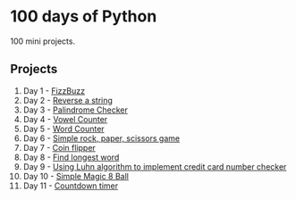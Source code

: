# 100 days of Python

100 mini projects.

## Projects
1. Day 1 - [FizzBuzz](https://github.com/emmabehr/100-days-of-python/tree/main/Day%201%20-%20Fizz%20Buzz)
1. Day 2 - [Reverse a string](https://github.com/emmabehr/100-days-of-python/tree/main/Day%202%20-%20Reverse%20String)
1. Day 3 - [Palindrome Checker](https://github.com/emmabehr/100-days-of-python/tree/main/Day%203%20-%20Palindrome%20Checker)
1. Day 4 - [Vowel Counter](https://github.com/emmabehr/100-days-of-python/tree/main/Day%204%20-%20Counting%20Vowels)
1. Day 5 - [Word Counter](https://github.com/emmabehr/100-days-of-python/tree/main/Day%205%20-%20Counting%20Words)
1. Day 6 - [Simple rock, paper, scissors game](https://github.com/emmabehr/100-days-of-python/tree/main/Day%206%20-%20Rock%20Paper%20Scissors)
1. Day 7 - [Coin flipper](https://github.com/emmabehr/100-days-of-python/tree/main/Day%207%20-%20Coin%20Flip)
1. Day 8 - [Find longest word](https://github.com/emmabehr/100-days-of-python/commit/7764b1e7f83a20a0bdc32bd5877474cf34b9d990)
1. Day 9 - [Using Luhn algorithm to implement credit card number checker](https://github.com/emmabehr/100-days-of-python#:~:text=Day%209%20-%20Credit%20Card%20Checker)
1. Day 10 - [Simple Magic 8 Ball](https://github.com/emmabehr/100-days-of-python/tree/main/Day%2010%20-%20Magic%208%20Ball)
1. Day 11 - [Countdown timer](https://github.com/emmabehr/100-days-of-python/tree/main/Day%2011%20-%20Countdown%20Timer)
